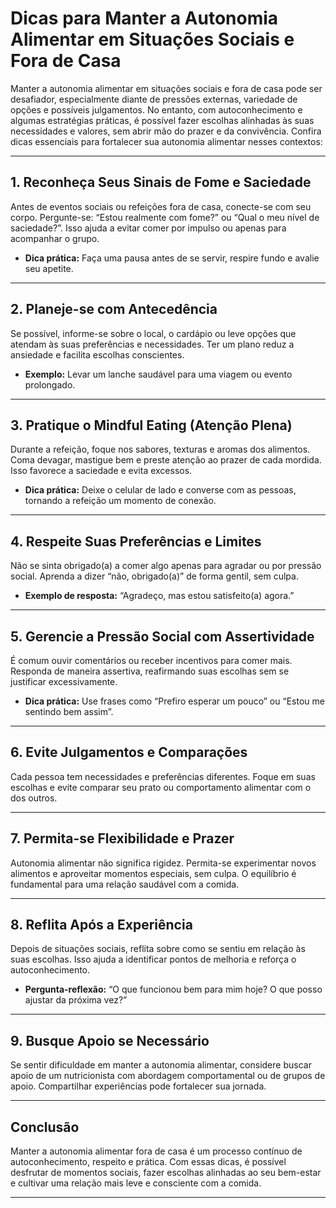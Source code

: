 
# Dicas para Manter a Autonomia Alimentar em Situações Sociais e Fora de Casa

Manter a autonomia alimentar em situações sociais e fora de casa pode ser desafiador, especialmente diante de pressões externas, variedade de opções e possíveis julgamentos. No entanto, com autoconhecimento e algumas estratégias práticas, é possível fazer escolhas alinhadas às suas necessidades e valores, sem abrir mão do prazer e da convivência. Confira dicas essenciais para fortalecer sua autonomia alimentar nesses contextos:

___

## 1. **Reconheça Seus Sinais de Fome e Saciedade**

Antes de eventos sociais ou refeições fora de casa, conecte-se com seu corpo. Pergunte-se: “Estou realmente com fome?” ou “Qual o meu nível de saciedade?”. Isso ajuda a evitar comer por impulso ou apenas para acompanhar o grupo.

- **Dica prática:** Faça uma pausa antes de se servir, respire fundo e avalie seu apetite.

___

## 2. **Planeje-se com Antecedência**

Se possível, informe-se sobre o local, o cardápio ou leve opções que atendam às suas preferências e necessidades. Ter um plano reduz a ansiedade e facilita escolhas conscientes.

- **Exemplo:** Levar um lanche saudável para uma viagem ou evento prolongado.

___

## 3. **Pratique o Mindful Eating (Atenção Plena)**

Durante a refeição, foque nos sabores, texturas e aromas dos alimentos. Coma devagar, mastigue bem e preste atenção ao prazer de cada mordida. Isso favorece a saciedade e evita excessos.

- **Dica prática:** Deixe o celular de lado e converse com as pessoas, tornando a refeição um momento de conexão.

___

## 4. **Respeite Suas Preferências e Limites**

Não se sinta obrigado(a) a comer algo apenas para agradar ou por pressão social. Aprenda a dizer “não, obrigado(a)” de forma gentil, sem culpa.

- **Exemplo de resposta:** “Agradeço, mas estou satisfeito(a) agora.”

___

## 5. **Gerencie a Pressão Social com Assertividade**

É comum ouvir comentários ou receber incentivos para comer mais. Responda de maneira assertiva, reafirmando suas escolhas sem se justificar excessivamente.

- **Dica prática:** Use frases como “Prefiro esperar um pouco” ou “Estou me sentindo bem assim”.

___

## 6. **Evite Julgamentos e Comparações**

Cada pessoa tem necessidades e preferências diferentes. Foque em suas escolhas e evite comparar seu prato ou comportamento alimentar com o dos outros.

___

## 7. **Permita-se Flexibilidade e Prazer**

Autonomia alimentar não significa rigidez. Permita-se experimentar novos alimentos e aproveitar momentos especiais, sem culpa. O equilíbrio é fundamental para uma relação saudável com a comida.

___

## 8. **Reflita Após a Experiência**

Depois de situações sociais, reflita sobre como se sentiu em relação às suas escolhas. Isso ajuda a identificar pontos de melhoria e reforça o autoconhecimento.

- **Pergunta-reflexão:** “O que funcionou bem para mim hoje? O que posso ajustar da próxima vez?”

___

## 9. **Busque Apoio se Necessário**

Se sentir dificuldade em manter a autonomia alimentar, considere buscar apoio de um nutricionista com abordagem comportamental ou de grupos de apoio. Compartilhar experiências pode fortalecer sua jornada.

___

## **Conclusão**

Manter a autonomia alimentar fora de casa é um processo contínuo de autoconhecimento, respeito e prática. Com essas dicas, é possível desfrutar de momentos sociais, fazer escolhas alinhadas ao seu bem-estar e cultivar uma relação mais leve e consciente com a comida.

___
